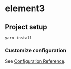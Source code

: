 # element3

## Project setup
```
yarn install
```

### Customize configuration
See [Configuration Reference](https://cli.vuejs.org/config/).
